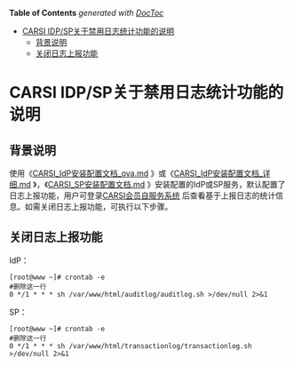 <!-- START doctoc generated TOC please keep comment here to allow auto update -->
<!-- DON'T EDIT THIS SECTION, INSTEAD RE-RUN doctoc TO UPDATE -->
**Table of Contents**  *generated with [DocToc](https://github.com/thlorenz/doctoc)*

- [CARSI IDP/SP关于禁用日志统计功能的说明](#carsi-idpsp%E5%85%B3%E4%BA%8E%E7%A6%81%E7%94%A8%E6%97%A5%E5%BF%97%E7%BB%9F%E8%AE%A1%E5%8A%9F%E8%83%BD%E7%9A%84%E8%AF%B4%E6%98%8E)
  - [背景说明](#%E8%83%8C%E6%99%AF%E8%AF%B4%E6%98%8E)
  - [关闭日志上报功能](#%E5%85%B3%E9%97%AD%E6%97%A5%E5%BF%97%E4%B8%8A%E6%8A%A5%E5%8A%9F%E8%83%BD)

<!-- END doctoc generated TOC please keep comment here to allow auto update -->

# CARSI IDP/SP关于禁用日志统计功能的说明

## 背景说明

使用《[CARSI_IdP安装配置文档_ova.md](CARSI_IdP安装配置文档_ova.md) 》或《[CARSI_IdP安装配置文档_详细.md](CARSI_IdP安装配置文档_详细.md) 》，《[CARSI_SP安装配置文档.md](CARSI_SP安装配置文档.md) 》安装配置的IdP或SP服务，默认配置了日志上报功能，用户可登录[CARSI会员自服务系统](https://mgmt.carsi.edu.cn)  后查看基于上报日志的统计信息。如需关闭日志上报功能，可执行以下步骤。

 

## 关闭日志上报功能

IdP：

```
[root@www ~]# crontab -e
#删除这一行
0 */1 * * * sh /var/www/html/auditlog/auditlog.sh >/dev/null 2>&1
```

SP：

```
[root@www ~]# crontab -e
#删除这一行
0 */1 * * * sh /var/www/html/transactionlog/transactionlog.sh >/dev/null 2>&1
```

